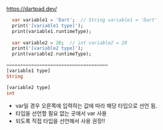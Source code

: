 
https://dartpad.dev/


```Dart
  var variable1 = 'Dart';  // String variable1 = 'Dart'
  print('[variable1 type]');
  print(variable1.runtimeType);
  
  var variable2 = 20;  // int variable2 = 20
  print('[variable2 type]');
  print(variable2.runtimeType);

=====================================
[variable1 type]
String

[variable2 type]
int
```

- var일 경우 오른쪽에 입력하는 값에 따라 해당 타입으로 선언 됨.
- 타입을 선언할 필요 없는 곳에서 var 사용
- 되도록 직접 타입을 선언해서 사용 권장!!